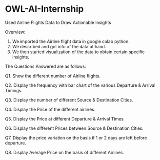 # OWL-AI-Internship
Used Airline Flights Data to Draw Actionable Insights 

Overview:
1. We imported the Airline flight data in google colab python.
2. We described and got info of the data at hand.
3. We then started visualization of the data to obtain certain specific insights.

The Questions Answered are as follows:

Q1.  Show the different number of Airline flights.

Q2.  Display the frequency with bar chart of the various Departure & Arrival Timings.

Q3.  Display the number of different Source & Destination Cities.

Q4.  Display the  Price of the different airlines.

Q5.  Display the Price at different Departure & Arrival Times.

Q6.  Display the different Prices between Source & Destination Cities.

Q7.  Display the price variation on the basis if 1 or 2 days are left before departure.

Q8.  Display Average Price on the basis of different Airlines.


